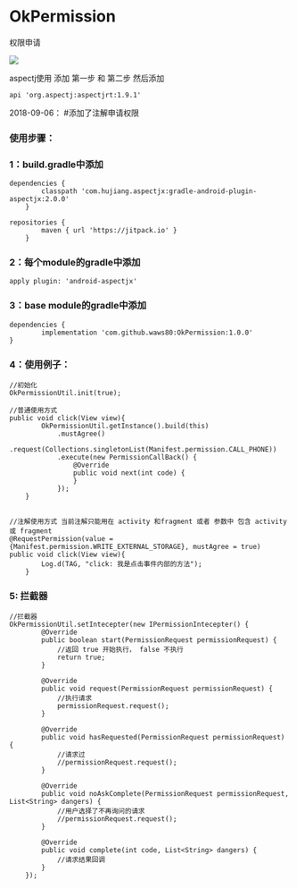 # OkPermission
权限申请

[![](https://jitpack.io/v/waws80/OkPermission.svg)](https://jitpack.io/#waws80/OkPermission)


aspectj使用 添加 第一步 和 第二步 然后添加

	api 'org.aspectj:aspectjrt:1.9.1'

2018-09-06：
#添加了注解申请权限
### 使用步骤：
### 1：build.gradle中添加

	dependencies {
        	classpath 'com.hujiang.aspectjx:gradle-android-plugin-aspectjx:2.0.0'
    	}
	
	repositories {
        	maven { url 'https://jitpack.io' }
    	}
    
### 2：每个module的gradle中添加

	apply plugin: 'android-aspectjx'
	
### 3：base module的gradle中添加

	dependencies {
	        implementation 'com.github.waws80:OkPermission:1.0.0'
	}
	
### 4：使用例子：
	//初始化
	OkPermissionUtil.init(true);
	
	//普通使用方式
	public void click(View view){
        	OkPermissionUtil.getInstance().build(this)
                .mustAgree()
                .request(Collections.singletonList(Manifest.permission.CALL_PHONE))
                .execute(new PermissionCallBack() {
                    @Override
                    public void next(int code) {
                    }
                });
    	}
	
	
	//注解使用方式 当前注解只能用在 activity 和fragment 或者 参数中 包含 activity 或 fragment
	@RequestPermission(value = {Manifest.permission.WRITE_EXTERNAL_STORAGE}, mustAgree = true)
   	public void click(View view){
        	Log.d(TAG, "click: 我是点击事件内部的方法");
    	}
	
### 5: 拦截器	
	//拦截器
	OkPermissionUtil.setIntecepter(new IPermissionIntecepter() {
            @Override
            public boolean start(PermissionRequest permissionRequest) {
                //返回 true 开始执行， false 不执行
                return true;
            }

            @Override
            public void request(PermissionRequest permissionRequest) {
                //执行请求
                permissionRequest.request();
            }

            @Override
            public void hasRequested(PermissionRequest permissionRequest) {
                //请求过
                //permissionRequest.request();
            }

            @Override
            public void noAskComplete(PermissionRequest permissionRequest, List<String> dangers) {
                //用户选择了不再询问的请求
                //permissionRequest.request();
            }

            @Override
            public void complete(int code, List<String> dangers) {
                //请求结果回调
            }
        });
	
	
